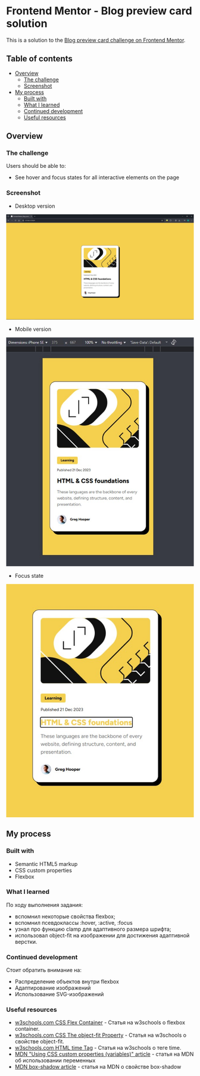 # Frontend Mentor - Blog preview card solution

This is a solution to the [Blog preview card challenge on Frontend Mentor](https://www.frontendmentor.io/challenges/blog-preview-card-ckPaj01IcS).

## Table of contents

- [Overview](#overview)
  - [The challenge](#the-challenge)
  - [Screenshot](#screenshot)
- [My process](#my-process)
  - [Built with](#built-with)
  - [What I learned](#what-i-learned)
  - [Continued development](#continued-development)
  - [Useful resources](#useful-resources)

## Overview

### The challenge

Users should be able to:

- See hover and focus states for all interactive elements on the page

### Screenshot

- Desktop version

![Desktop version](./assets/screenshots/desktop.jpg)

- Mobile version

![Mobile version](./assets/screenshots/mobile.jpg)

- Focus state

![Focus state](./assets/screenshots/focus-state.jpg)

## My process

### Built with

- Semantic HTML5 markup
- CSS custom properties
- Flexbox

### What I learned

По ходу выполнения задания:
- вспомнил некоторые свойства flexbox; 
- вспомнил псевдоклассы :hover, :active, :focus
- узнал про функцию clamp для адаптивного размера шрифта;
- использовал object-fit на изображении для достижения адаптивной верстки.

### Continued development

Стоит обратить внимание на:
- Распределение объектов внутри flexbox
- Адаптирование изображений
- Использование SVG-изображений

### Useful resources

- [w3schools.com CSS Flex Container](https://www.w3schools.com/css/css3_flexbox_container.asp) - Статья на w3schools о flexbox container.
- [w3schools.com CSS The object-fit Property](https://www.w3schools.com/css/css3_object-fit.asp) - Статья на w3schools о свойстве object-fit.
- [w3schools.com HTML time Tag](https://www.w3schools.com/tags/tag_time.asp) - Статья на w3schools о теге time.
- [MDN "Using CSS custom properties (variables)" article](https://developer.mozilla.org/en-US/docs/Web/CSS/CSS_cascading_variables/Using_CSS_custom_properties) - статья на MDN об использовании переменных
- [MDN box-shadow article](https://developer.mozilla.org/en-US/docs/Web/CSS/box-shadow) - статья на MDN о свойстве box-shadow
